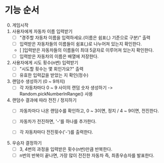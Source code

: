 # 기능 순서

0. 게임시작
1. 사용자에게 자동차 이름 입력받기
    - [ ] "경주할 자동차 이름을 입력하세요.(이름은 쉼표(,) 기준으로 구분)" 출력
    - [ ] 입력받은 자동차들의 이름들이 쉼표(,)로 나누어져 있는지 확인한다.
    - [ ]입력받은 자동차들의 이름들이 최대 5글자로 이루어져 있는지 확인한다.
    - [ ] 입력받은 자동차의 이름은 배열에 저장한다.

2. 사용자에게 시도 횟수(n번) 입력받기
    - [ ] "시도할 횟수는 몇 회인가요?" 출력
    - [ ] 유효한 입력값을 받았는 지 확인(정수)

3. 랜덤수 생성하기 (0 ~ 9까지)
    - [ ] 각 자동차마다 0 ~ 9 사이의 랜덤 숫자 생성하기 -> Random.pickNumberInRange() 사용

4. 랜덤수 결과에 따라 전진 / 정지하기
    - [ ] 자동차마다 나온 랜덤수를 확인하고, 0 ~ 3이면, 정지 / 4 ~ 9이면, 전진한다.
    - [ ] 자동차가 전진하면, '-'를 하나를 추가한다.
    - [ ] 각 자동차마다 전진횟수('-')를 출력한다.


5. 우승자 결정하기
    - [ ] 3, 4번의 과정을 입력받은 횟수(n번)만큼 반복한다.
    - [ ] n번의 반복이 끝나면, 가장 많이 전진한 자동차 즉, 최종우승자를 발표한다. 